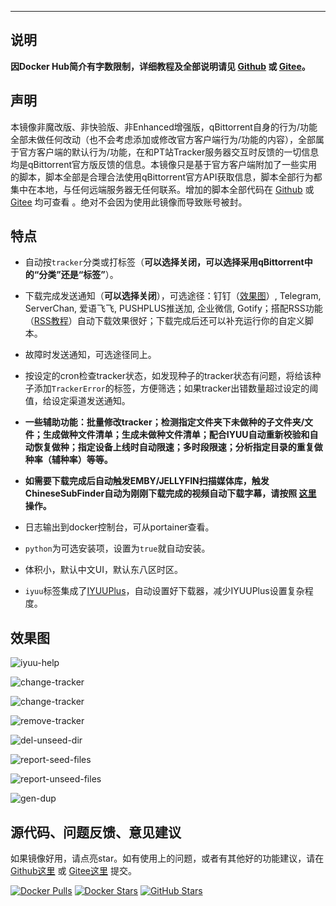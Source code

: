 ---

## 说明

**因Docker Hub简介有字数限制，详细教程及全部说明请见 [Github](https://github.com/devome/dockerfiles/tree/master/qbittorrent) 或 [Gitee](https://gitee.com/evine/dockerfiles/tree/master/qbittorrent)。**

## 声明

本镜像非魔改版、非快验版、非Enhanced增强版，qBittorrent自身的行为/功能全部未做任何改动（也不会考虑添加或修改官方客户端行为/功能的内容），全部属于官方客户端的默认行为/功能，在和PT站Tracker服务器交互时反馈的一切信息均是qBittorrent官方版反馈的信息。本镜像只是基于官方客户端附加了一些实用的脚本，脚本全部是合理合法使用qBittorrent官方API获取信息，脚本全部行为都集中在本地，与任何远端服务器无任何联系。增加的脚本全部代码在 [Github](https://github.com/devome/dockerfiles/tree/master/qbittorrent) 或 [Gitee](https://gitee.com/evine/dockerfiles/tree/master/qbittorrent) 均可查看 。绝对不会因为使用此镜像而导致账号被封。

## 特点

- 自动按`tracker`分类或打标签（**可以选择关闭，可以选择采用qBittorrent中的“分类”还是“标签”**）。

- 下载完成发送通知（**可以选择关闭**），可选途径：钉钉（[效果图](https://gitee.com/evine/dockerfiles/raw/master/qbittorrent/pictures/notify.png)）, Telegram, ServerChan, 爱语飞飞, PUSHPLUS推送加, 企业微信, Gotify；搭配RSS功能（[RSS教程](https://www.jianshu.com/p/54e6137ea4e3)）自动下载效果很好；下载完成后还可以补充运行你的自定义脚本。

- 故障时发送通知，可选途径同上。

- 按设定的cron检查tracker状态，如发现种子的tracker状态有问题，将给该种子添加`TrackerError`的标签，方便筛选；如果tracker出错数量超过设定的阈值，给设定渠道发送通知。

- **一些辅助功能：批量修改tracker；检测指定文件夹下未做种的子文件夹/文件；生成做种文件清单；生成未做种文件清单；配合IYUU自动重新校验和自动恢复做种；指定设备上线时自动限速；多时段限速；分析指定目录的重复做种率（辅种率）等等。**

- **如需要下载完成后自动触发EMBY/JELLYFIN扫描媒体库，触发ChineseSubFinder自动为刚刚下载完成的视频自动下载字幕，请按照 [这里](https://github.com/devome/dockerfiles/tree/master/qbittorrent/diy) 操作。**

- 日志输出到docker控制台，可从portainer查看。

- `python`为可选安装项，设置为`true`就自动安装。

- 体积小，默认中文UI，默认东八区时区。

- `iyuu`标签集成了[IYUUPlus](https://github.com/ledccn/IYUUPlus)，自动设置好下载器，减少IYUUPlus设置复杂程度。

## 效果图

![iyuu-help](https://s3.bmp.ovh/imgs/2023/03/16/d81ef270f591ed4c.gif)

![change-tracker](https://s3.bmp.ovh/imgs/2023/03/16/d0164dc03fa2fcdc.gif)

![change-tracker](https://s3.bmp.ovh/imgs/2023/03/16/c68d896355a22dcf.gif)

![remove-tracker](https://s3.bmp.ovh/imgs/2023/03/16/1cad397ec970f9e3.gif)

![del-unseed-dir](https://s3.bmp.ovh/imgs/2023/03/16/620a163165b3398f.gif)

![report-seed-files](https://s3.bmp.ovh/imgs/2023/03/16/08cd619845b95053.gif)

![report-unseed-files](https://s3.bmp.ovh/imgs/2023/03/16/0d107538303e9ce2.gif)

![gen-dup](https://s3.bmp.ovh/imgs/2023/03/16/cf0b7468ef16760e.gif)

## 源代码、问题反馈、意见建议

如果镜像好用，请点亮star。如有使用上的问题，或者有其他好的功能建议，请在 [Github这里](https://github.com/devome/dockerfiles/issues) 或 [Gitee这里](https://gitee.com/evine/dockerfiles/issues) 提交。

[![Docker Pulls](https://img.shields.io/docker/pulls/nevinee/qbittorrent.svg?style=for-the-badge&label=pulls&logo=docker)](https://hub.docker.com/r/nevinee/qbittorrent) [![Docker Stars](https://img.shields.io/docker/stars/nevinee/qbittorrent.svg?style=for-the-badge&label=stars&logo=docker)](https://hub.docker.com/r/nevinee/qbittorrent) [![GitHub Stars](https://img.shields.io/github/stars/devome/dockerfiles.svg?style=for-the-badge&logo=github)](https://github.com/devome/dockerfiles)